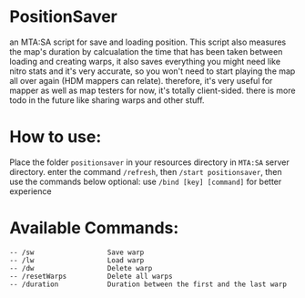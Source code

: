 # PositionSaver
an MTA:SA script for save and loading position.
This script also measures the map's duration by calcualation the time that has been taken between loading and creating warps, it also saves everything you might need like nitro stats and it's very accurate, so you won't need to start playing the map all over again (HDM mappers can relate).
therefore, it's very useful for mapper as well as map testers
for now, it's totally client-sided. there is more todo in the future like sharing warps and other stuff.

# How to use:
 Place the folder ```positionsaver``` in your resources directory in ``MTA:SA`` server directory.
 enter the command `/refresh`, then ```/start positionsaver```, then use the commands below
 optional: use ``/bind [key] [command]`` for better experience

# Available Commands:
	-- /sw			    	Save warp
	-- /lw			    	Load warp
	-- /dw			    	Delete warp
	-- /resetWarps			Delete all warps
	-- /duration	  		Duration between the first and the last warp
